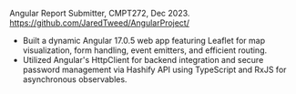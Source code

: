 Angular Report Submitter, CMPT272, Dec 2023.  
https://github.com/JaredTweed/AngularProject/
* Built a dynamic Angular 17.0.5 web app featuring Leaflet for map visualization, form handling, event emitters, and efficient routing.
* Utilized Angular's HttpClient for backend integration and secure password management via Hashify API using TypeScript and RxJS for asynchronous observables.
